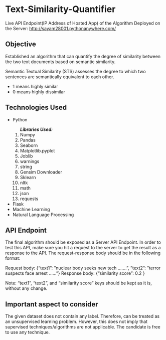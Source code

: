 # Text-Similarity-Quantifier

Live API Endpoint(IP Address of Hosted App) of the Algorithm Deployed on the Server: http://sayam28001.pythonanywhere.com/

## Objective

Established an algorithm that can quantify the degree of similarity between the two text documents based on semantic similarity. 

Semantic Textual Similarity (STS) assesses the degree to which two sentences
are semantically equivalent to each other.
<ul>
  <li>1 means highly similar</li>
  <li>0 means highly dissimilar</li>
</ul>

## Technologies Used

<ul>
  <li>Python</li>
    <ol>
      <b><em>Libraries Used:</em></b>
      <li>Numpy</li>
      <li>Pandas</li>
      <li>Seaborn</li>
      <li>Matplotlib.pyplot</li>
      <li>Joblib</li>
      <li>warnings</li>
      <li>string</li>
      <li>Gensim Downloader</li>
      <li>Sklearn</li>
      <li>nltk</li>
      <li>math</li>
      <li>json</li>
      <li>requests</li>
    </ol>
  <li>Flask</li>
  <li>Machine Learning</li>
  <li>Natural Language Processing</li>
</ul>

## API Endpoint

The final algorithm should be exposed as a Server API Endpoint. In order to test this API, make sure you hit a request to the server to get the result as a response to the API. The request-response body should be in the following format:

Request body: {“text1”: ”nuclear body seeks new tech …....”, ”text2”: ”terror suspects face arrest ……”}
Response body: {“similarity score”: 0.2 }

Note: “text1”, “text2”, and “similarity score” keys should be kept as it is, without any change.

## Important aspect to consider

<p>The given dataset does not contain any label. Therefore, can be treated as an unsupervised learning problem. However, this does not imply that supervised techniques/algorithms are not applicable. The candidate is free to use any technique.</p>
 


